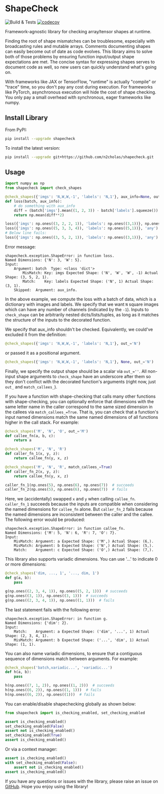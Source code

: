 
# ShapeCheck

![Build & Tests](https://github.com/n2cholas/shapecheck/workflows/Build%20and%20Tests/badge.svg)
[![codecov](https://codecov.io/gh/n2cholas/shapecheck/branch/main/graph/badge.svg?token=KAW5F029PM)](https://codecov.io/gh/n2cholas/shapecheck)

Framework-agnostic library for checking array/tensor shapes at runtime.

Finding the root of shape mismatches can be troublesome, especially with
broadcasting rules and mutable arrays. Comments documenting shapes can easily
become out of date as code evolves. This library aims to solve both of those
problems by ensuring function input/output shape expectations are met. The
concise syntax for expressing shapes serves to document code as well, so new
users can quickly understand what's going on.

With frameworks like JAX or TensorFlow, "runtime" is actually "compile" or
"trace" time, so you don't pay any cost during execution. For frameworks like
PyTorch, asynchronous execution will hide the cost of shape checking. You only
pay a small overhead with synchronous, eager frameworks like numpy.

## Install Library

From PyPI:

```bash
pip install --upgrade shapecheck
```

To install the latest version:

```bash
pip install --upgrade git+https://github.com/n2cholas/shapecheck.git
```

## Usage

```python
import numpy as np
from shapecheck import check_shapes

@check_shapes({'imgs': 'N,W,W,-1', 'labels': 'N,1'}, aux_info=None, out_='')
def loss(batch, aux_info):
    # do something with aux_info
    diff = (batch['imgs'].mean((1, 2, 3)) - batch['labels'].squeeze())
    return np.mean(diff**2)

loss({'imgs': np.ones((3, 2, 2, 1)), 'labels': np.ones((3,1))}, np.ones(1))
loss({'imgs': np.ones((5, 3, 3, 4)), 'labels': np.ones((5,1))}, 'any')
# Below line fails:
loss({'imgs': np.ones((3, 5, 2, 1)), 'labels': np.ones((3,1))}, 'any')
```

Error message:

```
shapecheck.exception.ShapeError: in function loss.
Named Dimensions: {'N': 3, 'W': 5}.
Input:
    Argument: batch  Type: <class 'dict'>
        MisMatch: Key: imgs Expected Shape: ('N', 'W', 'W', -1) Actual Shape: (3, 5, 2, 1).
        Match:    Key: labels Expected Shape: ('N', 1) Actual Shape: (3, 1).
    Skipped:  Argument: aux_info.
```

In the above example, we compute the loss with a batch of data, which is a
dictionary with images and labels. We specify that we want `N` square images
which can have any number of channels (indicated by the `-1`).  Inputs to
`check_shape` can be arbitrarily nested dicts/lists/tuples, as long as it
matches the structure of the inputs to the decorated function.

We specify that aux_info shouldn't be checked. Equivalently, we could've
excluded it from the definition:

```python
@check_shapes({'imgs': 'N,W,W,-1', 'labels': 'N,1'}, out_='N')
```

or passed it as a positional argument.

```python
@check_shapes({'imgs': 'N,W,W,-1', 'labels': 'N,1'}, None, out_='N')
```

Finally, we specify the output shape should be a scalar via `out_=''`. All
non-input shape arguments to `check_shape` have an underscore after them so
they don't conflict with the decorated function's arguments (right now, just
`out_` and `match_callees_`).

If you have a function with shape-checking that calls many other functions with
shape-checking, you can optionally enforce that dimensions with the same letter
name in the caller correspond to the same sized dimension in the callees via
`match_callees_=True`.  That is, you can check that a function's input named
dimensions match the same named dimensions of all functions higher in the call
stack. For example:

```python
@check_shapes('M', 'N', 'O', out_='M')
def callee_fn(a, b, c):
    return a

@check_shapes('M', 'N', 'R')
def caller_fn_1(x, y, z):
    return callee_fn(y, x, z)

@check_shapes('M', 'N', 'R', match_callees_=True)
def caller_fn_2(x, y, z):
    return callee_fn(y, x, z)

caller_fn_1(np.ones(5), np.ones(6), np.ones(7))  # succeeds
caller_fn_2(np.ones(5), np.ones(6), np.ones(7))  # fails
```

Here, we (accidentally) swapped `x` and `y` when calling `callee_fn`.
`caller_fn_1` succeeds because the inputs are compatible when considering the
named dimensions for `callee_fn` alone. But `caller_fn_2` fails because the
named dimensions are inconsistent between the caller and the callee. The
following error would be produced:

```
shapecheck.exception.ShapeError: in function callee_fn.
Named Dimensions: {'M': 5, 'N': 6, 'R': 7, 'O': 7}.
Input:
    MisMatch: Argument: a Expected Shape: ('M',) Actual Shape: (6,).
    MisMatch: Argument: b Expected Shape: ('N',) Actual Shape: (5,).
    Match:    Argument: c Expected Shape: ('O',) Actual Shape: (7,).
```

This library also supports variadic dimensions. You can use '...' to indicate 0
or more dimensions:

```python
@check_shapes('dim, ..., 1', '..., dim, 1')
def g(a, b):
    pass

g(np.ones((2, 3, 4, 1)), np.ones((5, 2, 1)))  # succeeds
g(np.ones((3, 1)), np.ones((3, 1)))  # succeeds
g(np.ones((2, 3, 4, 1)), np.ones((1, 1)))  # fails
```

The last statement fails with the following error:

```
shapecheck.exception.ShapeError: in function g.
Named Dimensions: {'dim': 2}.
Input:
    Match:    Argument: a Expected Shape: ('dim', '...', 1) Actual Shape: (2, 3, 4, 1).
    MisMatch: Argument: b Expected Shape: ('...', 'dim', 1) Actual Shape: (1, 1).
```

You can also name variadic dimensions, to ensure that a contiguous sequence of
dimensions match between arguments. For example:

```python
@check_shapes('batch,variadic...', 'variadic...')
def h(a, b):
    pass

h(np.ones((7, 1, 2)), np.ones((1, 2)))  # succeeds
h(np.ones((6, 2)), np.ones((1, 1)))  # fails
h(np.ones((6, 2)), np.ones((1)))  # fails
```

You can enable/disable shapechecking globally as shown below:

```python
from shapecheck import is_checking_enabled, set_checking_enabled

assert is_checking_enabled()
set_checking_enabled(False)
assert not is_checking_enabled()
set_checking_enabled(True)
assert is_checking_enabled()
```

Or via a context manager:

```python
assert is_checking_enabled()
with set_checking_enabled(False):
    assert not is_checking_enabled()
assert is_checking_enabled()
```

If you have any questions or issues with the library, please raise an issue on
[GitHub](https://github.com/n2cholas/shapecheck/issues). Hope you enjoy using
the library!
